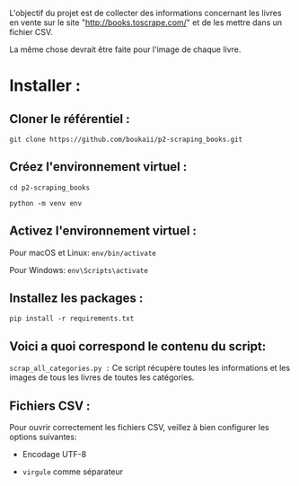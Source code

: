 L'objectif du projet est de collecter des informations concernant les livres en vente sur le site  "http://books.toscrape.com/" et de les mettre dans un fichier CSV.



La même chose devrait être faite pour l'image de chaque livre.



# Installer :


## Cloner le référentiel :

`git clone https://github.com/boukaii/p2-scraping_books.git`


## Créez l'environnement virtuel :

`cd p2-scraping_books`

`python -m venv env`


## Activez l'environnement virtuel :

Pour macOS et Linux:  `env/bin/activate`

Pour Windows:  `env\Scripts\activate`


## Installez les packages :

`pip install -r requirements.txt`




## Voici a quoi correspond le contenu du script:



`scrap_all_categories.py :` 
  Ce script récupère toutes les informations et les images de tous les livres de toutes les catégories.



## Fichiers CSV :

Pour ouvrir correctement les fichiers CSV, veillez à bien configurer les options suivantes:

- Encodage UTF-8

- `virgule` comme séparateur